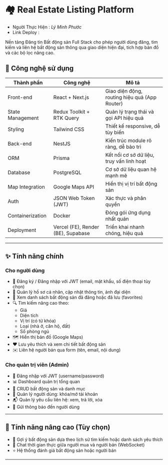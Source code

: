 # 🏘️ Real Estate Listing Platform  
- Người Thực Hiện : *Lý Minh Phước*
- Link Deploy :   

Nền tảng Đăng tin Bất động sản Full Stack cho phép người dùng đăng, tìm kiếm và liên hệ bất động sản thông qua giao diện hiện đại, tích hợp bản đồ và các bộ lọc nâng cao.

## 🚀 Công nghệ sử dụng

| Thành phần         | Công nghệ                        | Mô tả |
|--------------------|----------------------------------|-------|
| Front-end          | React + Next.js                 | Giao diện động, routing hiệu quả (App Router) |
| State Management   | Redux Toolkit + RTK Query        | Quản lý trạng thái và gọi API hiệu quả |
| Styling            | Tailwind CSS                    | Thiết kế responsive, dễ tùy biến |
| Back-end           | NestJS                          | Kiến trúc module rõ ràng, dễ bảo trì |
| ORM                | Prisma                          | Kết nối cơ sở dữ liệu, truy vấn linh hoạt |
| Database           | PostgreSQL                      | Cơ sở dữ liệu quan hệ mạnh mẽ |
| Map Integration    | Google Maps API                 | Hiển thị vị trí bất động sản |
| Auth               | JSON Web Token (JWT)            | Xác thực và phân quyền |
| Containerization   | Docker                          | Đóng gói ứng dụng nhất quán |
| Deployment         | Vercel (FE), Render (BE), Supabase | Triển khai nhanh chóng, hiệu quả |

---

## ✨ Tính năng chính

### Cho người dùng

- 🔐 Đăng ký / Đăng nhập với JWT (email, mật khẩu, số điện thoại tùy chọn)
- 👤 Quản lý hồ sơ cá nhân, cập nhật thông tin, ảnh đại diện
- 📄 Xem danh sách bất động sản đã đăng hoặc đã lưu (favorites)
- 🔍 Tìm kiếm nâng cao theo:
  - Giá
  - Diện tích
  - Vị trí (có từ khóa)
  - Loại (nhà ở, căn hộ, đất)
  - Số phòng ngủ
- 🗺️ Hiển thị bản đồ (Google Maps)
- ❤️ Lưu yêu thích và xem chi tiết bất động sản
- ✉️ Liên hệ người bán qua form (tên, email, nội dung)

### Cho quản trị viên (Admin)

- 🔐 Đăng nhập với JWT (username/password)
- 📊 Dashboard quản trị tổng quan
- 🧱 CRUD bất động sản và danh mục
- 👥 Quản lý người dùng: khóa/mở tài khoản
- 📬 Quản lý yêu cầu liên hệ: xem, trả lời, xóa
- 🔔 Gửi thông báo đến người dùng

---

## 🧠 Tính năng nâng cao (Tùy chọn)

- 🔁 Gợi ý bất động sản dựa theo lịch sử tìm kiếm hoặc danh sách yêu thích
- 💬 Chat thời gian thực giữa người mua và người bán (WebSocket)
- ⭐ Hệ thống đánh giá bất động sản hoặc người bán

---

